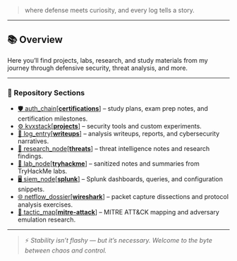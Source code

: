 > where defense meets curiosity, and every log tells a story.

---

## 📚 Overview

Here you’ll find projects, labs, research, and study materials from my journey through defensive security, threat analysis, and more.

---

### 📁 Repository Sections

- [🛡️ auth_chain[**certifications**]](./auth_chain) – study plans, exam prep notes, and certification milestones.  
- [⚙️ kvxstack[**projects**]](./kvxstack) – security tools and custom experiments.  
- [📘 log_entry[**writeups**]](./log_entry) – analysis writeups, reports, and cybersecurity narratives.  
- [🧠 research_node[**threats**]](./research_node) – threat intelligence notes and research findings.  
- [🧪 lab_node[**tryhackme**]](./lab_node) – sanitized notes and summaries from TryHackMe labs.  
- [🖥️ siem_node[**splunk**]](./siem_node) – Splunk dashboards, queries, and configuration snippets.  
- [🌐 netflow_dossier[**wireshark**]](./netflow_dossier) – packet capture dissections and protocol analysis exercises.  
- [🎯 tactic_map[**mitre-attack**]](./tactic_map) – MITRE ATT&CK mapping and adversary emulation research.

---

> ⚡ *Stability isn’t flashy — but it’s necessary. Welcome to the byte between chaos and control.*
